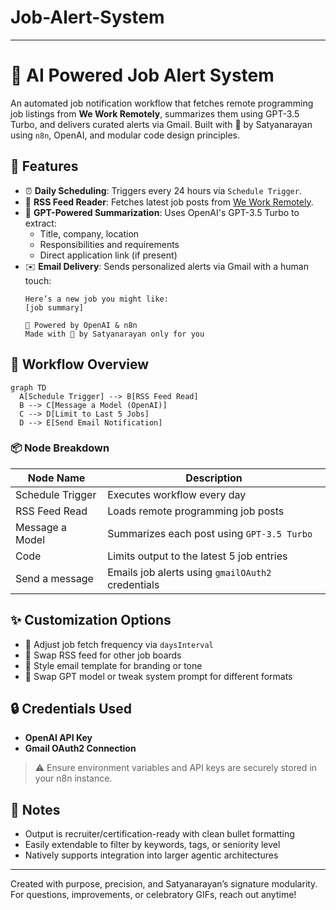 # Job-Alert-System
---
# 🧠 AI Powered Job Alert System

An automated job notification workflow that fetches remote programming job listings from **We Work Remotely**, summarizes them using GPT-3.5 Turbo, and delivers curated alerts via Gmail. Built with 💓 by Satyanarayan using `n8n`, OpenAI, and modular code design principles.

## 🚀 Features

- ⏰ **Daily Scheduling**: Triggers every 24 hours via `Schedule Trigger`.
- 📡 **RSS Feed Reader**: Fetches latest job posts from [We Work Remotely](https://weworkremotely.com/categories/remote-programming-jobs.rss).
- 📝 **GPT-Powered Summarization**: Uses OpenAI's GPT-3.5 Turbo to extract:
  - Title, company, location  
  - Responsibilities and requirements  
  - Direct application link (if present)
- ✉️ **Email Delivery**: Sends personalized alerts via Gmail with a human touch:
  ```
  Here’s a new job you might like:
  [job summary]

  🧠 Powered by OpenAI & n8n  
  Made with 💓 by Satyanarayan only for you
  ```

## 🧩 Workflow Overview

```
graph TD
  A[Schedule Trigger] --> B[RSS Feed Read]
  B --> C[Message a Model (OpenAI)]
  C --> D[Limit to Last 5 Jobs]
  D --> E[Send Email Notification]
```

### 📦 Node Breakdown

| Node Name         | Description                                       |
|-------------------|---------------------------------------------------|
| Schedule Trigger  | Executes workflow every day                       |
| RSS Feed Read     | Loads remote programming job posts                |
| Message a Model   | Summarizes each post using `GPT-3.5 Turbo`        |
| Code              | Limits output to the latest 5 job entries         |
| Send a message    | Emails job alerts using `gmailOAuth2` credentials |

## ✨ Customization Options

- 🔁 Adjust job fetch frequency via `daysInterval`
- 📂 Swap RSS feed for other job boards
- 🎨 Style email template for branding or tone
- 🤖 Swap GPT model or tweak system prompt for different formats

## 🔒 Credentials Used

- **OpenAI API Key**
- **Gmail OAuth2 Connection**

> ⚠️ Ensure environment variables and API keys are securely stored in your n8n instance.

## 📌 Notes

- Output is recruiter/certification-ready with clean bullet formatting
- Easily extendable to filter by keywords, tags, or seniority level
- Natively supports integration into larger agentic architectures

---

Created with purpose, precision, and Satyanarayan’s signature modularity.  
For questions, improvements, or celebratory GIFs, reach out anytime!
